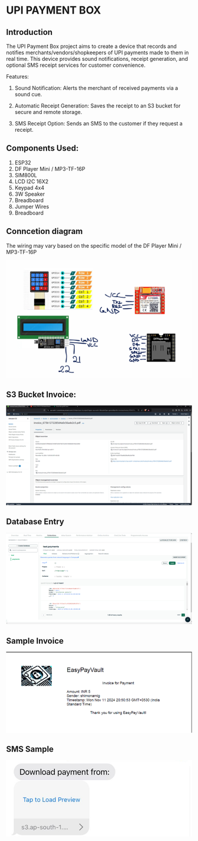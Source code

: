 # UPI PAYMENT BOX

## Introduction
The UPI Payment Box project aims to create a device that records and notifies merchants/vendors/shopkeepers of UPI payments made to them in real time. This device provides sound notifications, receipt generation, and optional SMS receipt services for customer convenience.

Features:

1) Sound Notification: Alerts the merchant of received payments via a sound cue.

2) Automatic Receipt Generation: Saves the receipt to an S3 bucket for secure and remote storage.

3) SMS Receipt Option: Sends an SMS to the customer if they request a receipt.

## Components Used:

1) ESP32
2) DF Player Mini / MP3-TF-16P
3) SIM800L
4) LCD I2C 16X2
5) Keypad 4x4
6) 3W Speaker
7) Breadboard
8) Jumper Wires
9) Breadboard

## Conncetion diagram

The wiring may vary based on the specific model of the DF Player Mini / MP3-TF-16P


![Connection Diagarm](connection_diagram.png)



## S3 Bucket Invoice:
![S3 Bucket](aws_s3.png)

## Database Entry
![Data Entry](mongodb_sample.png)


## Sample Invoice
![Sample Invoice](sample_invoice.png)

## SMS Sample
![SMS Sample](sms_sample.jpg)